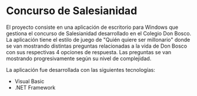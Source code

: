 # Concurso de Salesianidad
El proyecto consiste en una aplicación de escritorio para Windows que gestiona el concurso de Salesianidad desarrollado en el Colegio Don Bosco. La aplicación tiene el estilo de juego de "Quién quiere ser millonario" donde se van mostrando distintas preguntas relacionadas a la vida de Don Bosco con sus respectivas 4 opciones de respuesta. Las preguntas se van mostrando progresivamente según su nivel de complejidad.

La aplicación fue desarrollada con las siguientes tecnologías:
- Visual Basic
- .NET Framework